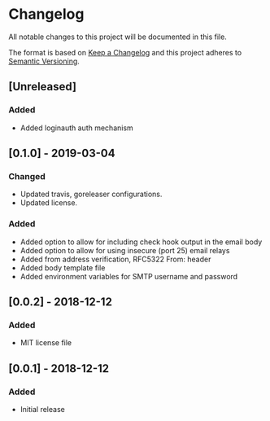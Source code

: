 # Changelog
All notable changes to this project will be documented in this file.

The format is based on [Keep a Changelog](http://keepachangelog.com/en/1.0.0/)
and this project adheres to [Semantic
Versioning](http://semver.org/spec/v2.0.0.html).

## [Unreleased]

### Added
- Added loginauth auth mechanism

## [0.1.0] - 2019-03-04

### Changed
- Updated travis, goreleaser configurations.
- Updated license.

### Added
- Added option to allow for including check hook output in the email body
- Added option to allow for using insecure (port 25) email relays
- Added from address verification, RFC5322 From: header
- Added body template file
- Added environment variables for SMTP username and password

## [0.0.2] - 2018-12-12

### Added
- MIT license file

## [0.0.1] - 2018-12-12

### Added
- Initial release
